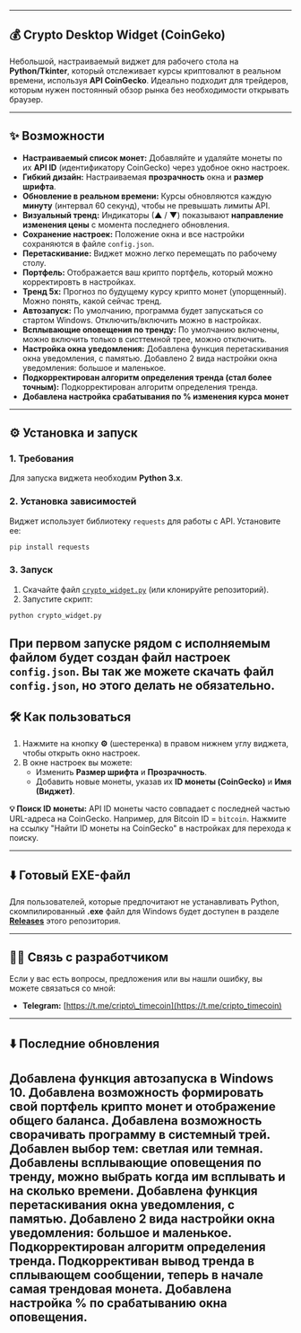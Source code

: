 -----

## 💰 Crypto Desktop Widget (CoinGeko)

Небольшой, настраиваемый виджет для рабочего стола на **Python/Tkinter**, который отслеживает курсы криптовалют в реальном времени, используя **API CoinGecko**. Идеально подходит для трейдеров, которым нужен постоянный обзор рынка без необходимости открывать браузер.

-----

## ✨ Возможности

  * **Настраиваемый список монет:** Добавляйте и удаляйте монеты по их **API ID** (идентификатору CoinGecko) через удобное окно настроек.
  * **Гибкий дизайн:** Настраиваемая **прозрачность** окна и **размер шрифта**.
  * **Обновление в реальном времени:** Курсы обновляются каждую **минуту** (интервал 60 секунд), чтобы не превышать лимиты API.
  * **Визуальный тренд:** Индикаторы (▲ / ▼) показывают **направление изменения цены** с момента последнего обновления.
  * **Сохранение настроек:** Положение окна и все настройки сохраняются в файле `config.json`.
  * **Перетаскивание:** Виджет можно легко перемещать по рабочему столу.
  * **Портфель:** Отображается ваш крипто портфель, который можно корректировть в настройках.
  * **Тренд 5x:** Прогноз по будущему курсу крипто монет (упорщенный). Можно понять, какой сейчас тренд.
  * **Автозапуск:** По умолчанию, программа будет запускаться со стартом Windows. Отключить/включить можно в настройках.
  * **Всплывающие оповещения по тренду:** По умолчанию включены, можно включить только в систтемной трее, можно отключить.
  * **Настройка окна уведомления:** Добавлена функция перетаскивания окна уведомления, с памятью. Добавлено 2 вида настройки окна уведомления: большое и маленькое.
  * **Подкорректирован алгоритм определения тренда (стал более точным):**  Подкорректирован алгоритм определения тренда.
  * **Добавлена настройка срабатывания по % изменения курса монет**

-----

## ⚙️ Установка и запуск

### 1\. Требования

Для запуска виджета необходим **Python 3.x**.

### 2\. Установка зависимостей

Виджет использует библиотеку `requests` для работы с API. Установите ее:

```bash
pip install requests
```

### 3\. Запуск

1.  Скачайте файл [`crypto_widget.py`](https://github.com/pavekscb/Crypto-Widget-Desktop/blob/main/crypto_widget.py) (или клонируйте репозиторий).
2.  Запустите скрипт:


```bash
python crypto_widget.py
```

При первом запуске рядом с исполняемым файлом будет создан файл настроек **`config.json`**.
Вы так же можете скачать файл **`config.json`**, но этого делать не обязательно.
-----

## 🛠️ Как пользоваться

1.  Нажмите на кнопку **⚙** (шестеренка) в правом нижнем углу виджета, чтобы открыть окно настроек.
2.  В окне настроек вы можете:
      * Изменить **Размер шрифта** и **Прозрачность**.
      * Добавить новые монеты, указав их **ID монеты (CoinGecko)** и **Имя (Виджет)**.

**💡 Поиск ID монеты:** API ID монеты часто совпадает с последней частью URL-адреса на CoinGecko. Например, для Bitcoin ID = `bitcoin`. Нажмите на ссылку "Найти ID монеты на CoinGecko" в настройках для перехода к поиску.

-----

## ⬇️ Готовый EXE-файл

Для пользователей, которые предпочитают не устанавливать Python, скомпилированный **.exe** файл для Windows будет доступен в разделе **[Releases](https://github.com/pavekscb/Crypto-Widget-Desktop/releases)** этого репозитория.

-----

## 👨‍💻 Связь с разработчиком

Если у вас есть вопросы, предложения или вы нашли ошибку, вы можете связаться со мной:


  * **Telegram:** [https://t.me/cripto\_timecoin](https://t.me/cripto_timecoin)

-----

## ⬇️ Последние обновления

Добавлена функция автозапуска в Windows 10.
Добавлена возможность формировать свой портфель крипто монет и отображение общего баланса. 
Добавлена возможность сворачивать программу в системный трей.
Добавлен выбор тем: светлая или темная.
Добавлены всплывающие оповещения по тренду, можно выбрать когда им всплывать и на сколько времени. Добавлена функция перетаскивания окна уведомления, с памятью.
Добавлено 2 вида настройки окна уведомления: большое и маленькое.
Подкорректирован алгоритм определения тренда. 
Подкоррективан вывод тренда в сплывающем сообщении, теперь в начале самая трендовая монета.
Добавлена настройка % по срабатыванию окна оповещения.
-----------
